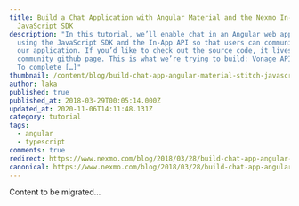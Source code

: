 ```yaml
---
title: Build a Chat Application with Angular Material and the Nexmo In-App
  JavaScript SDK
description: "In this tutorial, we’ll enable chat in an Angular web application
  using the JavaScript SDK and the In-App API so that users can communicate in
  our application. If you’d like to check out the source code, it lives on our
  community github page. This is what we’re trying to build: Vonage API Account
  To complete […]"
thumbnail: /content/blog/build-chat-app-angular-material-stitch-javascript-dr/35853363_1715911285158216_7856756448775110656_n.png
author: laka
published: true
published_at: 2018-03-29T00:05:14.000Z
updated_at: 2020-11-06T14:11:48.131Z
category: tutorial
tags:
  - angular
  - typescript
comments: true
redirect: https://www.nexmo.com/blog/2018/03/28/build-chat-app-angular-material-stitch-javascript-dr
canonical: https://www.nexmo.com/blog/2018/03/28/build-chat-app-angular-material-stitch-javascript-dr
---
```


Content to be migrated...
